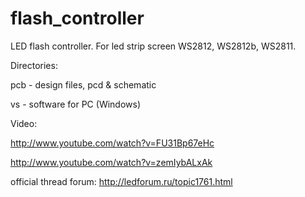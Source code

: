 flash_controller
================

LED flash controller. For led strip screen WS2812, WS2812b, WS2811.

Directories:

pcb 	-	design files, pcd & schematic
 
vs	-	software for PC (Windows)

Video:

http://www.youtube.com/watch?v=FU31Bp67eHc

http://www.youtube.com/watch?v=zemIybALxAk

official thread forum:
http://ledforum.ru/topic1761.html


